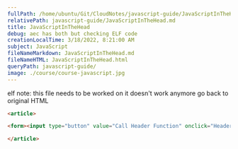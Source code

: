 ```yaml
---
fullPath: /home/ubuntu/Git/CloudNotes/javascript-guide/JavaScriptInTheHead.md
relativePath: javascript-guide/JavaScriptInTheHead.md
title: JavaScriptInTheHead
debug: aec has both but checking ELF code
creationLocalTime: 3/18/2022, 8:21:00 AM
subject: JavaScript
fileNameMarkdown: JavaScriptInTheHead.md
fileNameHTML: JavaScriptInTheHead.html
queryPath: javascript-guide/
image: ./course/course-javascript.jpg
---
```


<!-- toc -->
<!-- tocstop -->

elf note: this file needs to be worked on it doesn't work anymore go back to original HTML

```html
<article>

<form><input type="button" value="Call Header Function" onclick="HeaderAlert();"></form>

</article>
```

